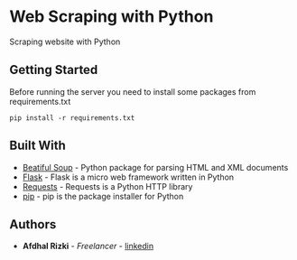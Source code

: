 # Web Scraping with Python

Scraping website with Python

## Getting Started

Before running the server you need to install some packages from requirements.txt

```
pip install -r requirements.txt
```


## Built With
* [Beatiful Soup](https://www.crummy.com/software/BeautifulSoup/) - Python package for parsing HTML and XML documents
* [Flask](https://flask.palletsprojects.com/en/1.1.x/) - Flask is a micro web framework written in Python
* [Requests](https://requests.readthedocs.io/en/master/) - Requests is a Python HTTP library
* [pip](https://pypi.org/project/pip/) - pip is the package installer for Python

## Authors

* **Afdhal Rizki** - *Freelancer* - [linkedin](https://www.linkedin.com/in/afdhal/)
